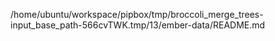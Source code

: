 /home/ubuntu/workspace/pipbox/tmp/broccoli_merge_trees-input_base_path-566cvTWK.tmp/13/ember-data/README.md